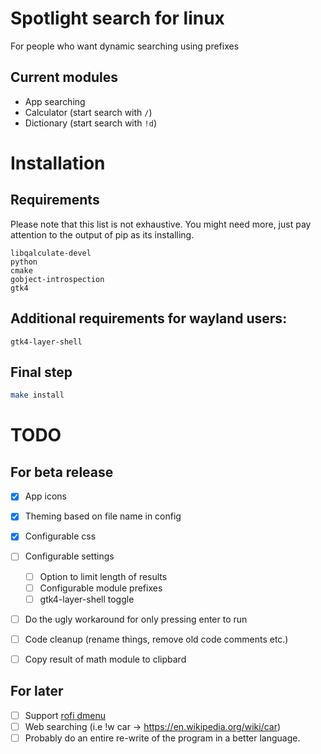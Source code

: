 # Spotlight search for linux

For people who want dynamic searching using prefixes
## Current modules
- App searching
- Calculator (start search with `/`)
- Dictionary (start search with `!d`)

# Installation

## Requirements

Please note that this list is not exhaustive.
You might need more, just pay attention to the output of pip as its installing.

```
libqalculate-devel
python
cmake
gobject-introspection
gtk4
```
## Additional requirements for wayland users:
```
gtk4-layer-shell
```

## Final step

```sh
make install
```


# TODO
## For beta release

- [x] App icons
- [x] Theming based on file name in config
- [x] Configurable css
- [ ] Configurable settings
    - [ ] Option to limit length of results
    - [ ] Configurable module prefixes
    - [ ] gtk4-layer-shell toggle
- [ ] Do the ugly workaround for only pressing enter to run
- [ ] Code cleanup (rename things, remove old code comments etc.)
- [ ] Copy result of math module to clipbard


## For later
- [ ] Support [rofi dmenu](https://github.com/davatorium/rofi/wiki/dmenu_specs)
- [ ] Web searching (i.e !w car -> https://en.wikipedia.org/wiki/car)
- [ ] Probably do an entire re-write of the program in a better language.